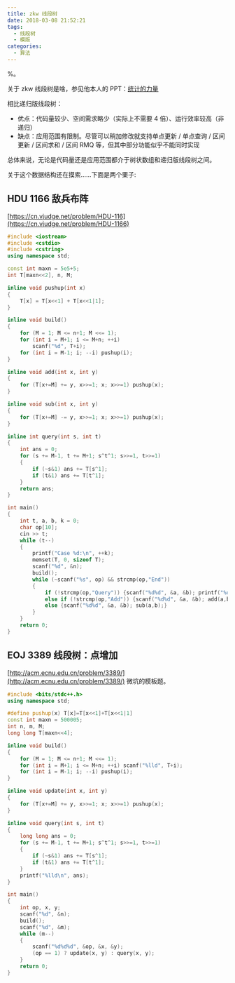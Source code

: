 ```yaml
---
title: zkw 线段树
date: 2018-03-08 21:52:21
tags:
  - 线段树
  - 模版
categories:
  - 算法
---
```


%。

<!--more-->

关于 zkw 线段树是啥，参见他本人的 PPT：[统计的力量](https://wenku.baidu.com/view/f27db60ee87101f69e319544.html)

相比递归版线段树：

- 优点：代码量较少、空间需求略少（实际上不需要 4 倍）、运行效率较高（非递归）
- 缺点：应用范围有限制。尽管可以稍加修改就支持单点更新 / 单点查询 / 区间更新 / 区间求和 / 区间 RMQ 等，但其中部分功能似乎不能同时实现

总体来说，无论是代码量还是应用范围都介于树状数组和递归版线段树之间。

关于这个数据结构还在摸索……下面是两个栗子:

## HDU 1166 敌兵布阵
[https://cn.vjudge.net/problem/HDU-116](https://cn.vjudge.net/problem/HDU-1166)

```cpp
#include <iostream>
#include <cstdio>
#include <cstring>
using namespace std;

const int maxn = 5e5+5;
int T[maxn<<2], n, M;

inline void pushup(int x)
{
    T[x] = T[x<<1] + T[x<<1|1];
}

inline void build()
{
    for (M = 1; M <= n+1; M <<= 1);
    for (int i = M+1; i <= M+n; ++i)
        scanf("%d", T+i);
    for (int i = M-1; i; --i) pushup(i);
}

inline void add(int x, int y)
{
    for (T[x+=M] += y, x>>=1; x; x>>=1) pushup(x);
}

inline void sub(int x, int y)
{
    for (T[x+=M] -= y, x>>=1; x; x>>=1) pushup(x);
}

inline int query(int s, int t)
{
    int ans = 0;
    for (s += M-1, t += M+1; s^t^1; s>>=1, t>>=1)
    {
        if (~s&1) ans += T[s^1];
        if (t&1) ans += T[t^1];
    }
    return ans;
}

int main()
{
    int t, a, b, k = 0;
    char op[10];
    cin >> t;
    while (t--)
    {
        printf("Case %d:\n", ++k);
        memset(T, 0, sizeof T);
        scanf("%d", &n);
        build();
        while (~scanf("%s", op) && strcmp(op,"End"))
        {
            if (!strcmp(op,"Query")) {scanf("%d%d", &a, &b); printf("%d\n", query(a,b));}
            else if (!strcmp(op,"Add")) {scanf("%d%d", &a, &b); add(a,b);}
            else {scanf("%d%d", &a, &b); sub(a,b);}
        }
    }
    return 0;
}
```

## EOJ 3389 线段树：点增加
[http://acm.ecnu.edu.cn/problem/3389/](http://acm.ecnu.edu.cn/problem/3389/)
微坑的模板题。

```cpp
#include <bits/stdc++.h>
using namespace std;

#define pushup(x) T[x]=T[x<<1]+T[x<<1|1]
const int maxn = 500005;
int n, m, M;
long long T[maxn<<4];

inline void build()
{
    for (M = 1; M <= n+1; M <<= 1);
    for (int i = M+1; i <= M+n; ++i) scanf("%lld", T+i);
    for (int i = M-1; i; --i) pushup(i);
}

inline void update(int x, int y)
{
    for (T[x+=M] += y, x>>=1; x; x>>=1) pushup(x);
}

inline void query(int s, int t)
{
    long long ans = 0;
    for (s += M-1, t += M+1; s^t^1; s>>=1, t>>=1)
    {
        if (~s&1) ans += T[s^1];
        if (t&1) ans += T[t^1];
    }
    printf("%lld\n", ans);
}

int main()
{
    int op, x, y;
    scanf("%d", &n);
    build();
    scanf("%d", &m);
    while (m--)
    {
        scanf("%d%d%d", &op, &x, &y);
        (op == 1) ? update(x, y) : query(x, y);
    }
    return 0;
}
```
